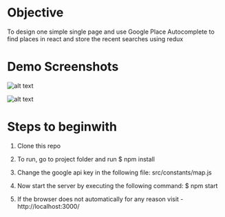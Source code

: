 # Objective

To design one simple single page and use Google Place Autocomplete to find places in react and store the recent searches using redux

# Demo Screenshots

![alt text](https://raw.githubusercontent.com/kanna-selvaramu/search_place/master/Screenshots/search_1.png)

![alt text](https://raw.githubusercontent.com/kanna-selvaramu/search_place/master/Screenshots/search_3.png)

# Steps to beginwith 

1. Clone this repo

2. To run, go to project folder and run
$ npm install

3. Change the google api key in the following file: src/constants/map.js

4. Now start the server by executing the following command:
$ npm start

5. If the browser does not automatically for any reason visit - http://localhost:3000/
